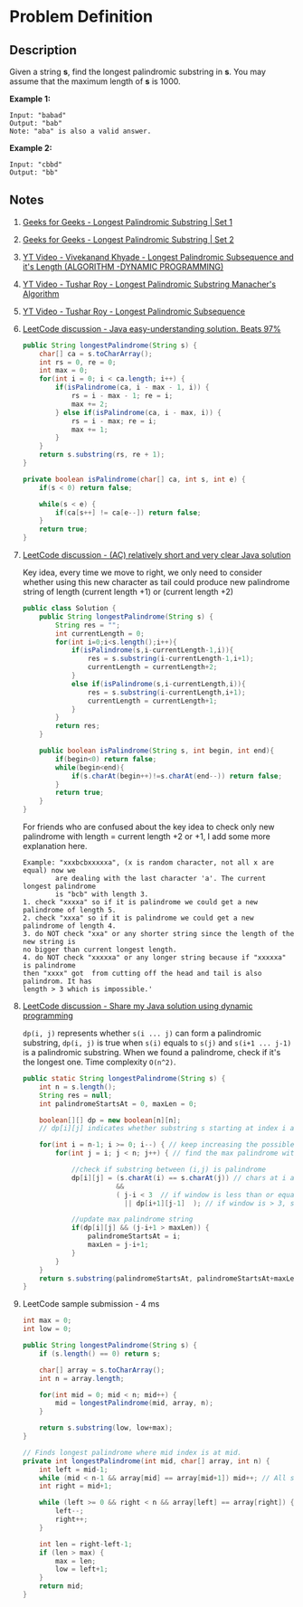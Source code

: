 # Problem Definition

## Description

Given a string **s**, find the longest palindromic substring in **s**. You may assume that the maximum length of **s** is 1000.

**Example 1:**

```text
Input: "babad"
Output: "bab"
Note: "aba" is also a valid answer.
```

**Example 2:**

```text
Input: "cbbd"
Output: "bb"
```

## Notes

1. [Geeks for Geeks - Longest Palindromic Substring | Set 1](http://www.geeksforgeeks.org/longest-palindrome-substring-set-1/)
1. [Geeks for Geeks - Longest Palindromic Substring | Set 2](http://www.geeksforgeeks.org/longest-palindromic-substring-set-2/)
1. [YT Video - Vivekanand Khyade - Longest Palindromic Subsequence and it's Length (ALGORITHM -DYNAMIC PROGRAMMING)](https://www.youtube.com/watch?v=yZWmS6CXbQc)
1. [YT Video - Tushar Roy - Longest Palindromic Substring Manacher's Algorithm](https://www.youtube.com/watch?v=V-sEwsca1ak)
1. [YT Video - Tushar Roy - Longest Palindromic Subsequence](https://www.youtube.com/watch?v=_nCsPn7_OgI)
1. [LeetCode discussion - Java easy-understanding solution. Beats 97%](https://leetcode.com/explore/interview/card/google/63/sorting-and-searching-4/451/discuss/3003/Java-easy-understanding-solution.-Beats-97)

    ```java
    public String longestPalindrome(String s) {
        char[] ca = s.toCharArray();
        int rs = 0, re = 0;
        int max = 0;
        for(int i = 0; i < ca.length; i++) {
            if(isPalindrome(ca, i - max - 1, i)) {
                rs = i - max - 1; re = i;
                max += 2;
            } else if(isPalindrome(ca, i - max, i)) {
                rs = i - max; re = i;
                max += 1;
            }
        }
        return s.substring(rs, re + 1);
    }

    private boolean isPalindrome(char[] ca, int s, int e) {
        if(s < 0) return false;

        while(s < e) {
            if(ca[s++] != ca[e--]) return false;
        }
        return true;
    }
    ```

1. [LeetCode discussion - (AC) relatively short and very clear Java solution](https://leetcode.com/explore/interview/card/google/63/sorting-and-searching-4/451/discuss/3060/(AC)-relatively-short-and-very-clear-Java-solution)

    Key idea, every time we move to right, we only need to consider whether using this new character as tail could produce new palindrome string of length (current length +1) or (current length +2)

    ```java
    public class Solution {
        public String longestPalindrome(String s) {
            String res = "";
            int currentLength = 0;
            for(int i=0;i<s.length();i++){
                if(isPalindrome(s,i-currentLength-1,i)){
                    res = s.substring(i-currentLength-1,i+1);
                    currentLength = currentLength+2;
                }
                else if(isPalindrome(s,i-currentLength,i)){
                    res = s.substring(i-currentLength,i+1);
                    currentLength = currentLength+1;
                }
            }
            return res;
        }

        public boolean isPalindrome(String s, int begin, int end){
            if(begin<0) return false;
            while(begin<end){
                if(s.charAt(begin++)!=s.charAt(end--)) return false;
            }
            return true;
        }
    }
    ```

    For friends who are confused about the key idea to check only new palindrome with length = current length +2 or +1, I add some more explanation here.

    ```text
    Example: "xxxbcbxxxxxa", (x is random character, not all x are equal) now we 
            are dealing with the last character 'a'. The current longest palindrome
            is "bcb" with length 3.
    1. check "xxxxa" so if it is palindrome we could get a new palindrome of length 5.
    2. check "xxxa" so if it is palindrome we could get a new palindrome of length 4.
    3. do NOT check "xxa" or any shorter string since the length of the new string is 
    no bigger than current longest length.
    4. do NOT check "xxxxxa" or any longer string because if "xxxxxa" is palindrome 
    then "xxxx" got  from cutting off the head and tail is also palindrom. It has 
    length > 3 which is impossible.'
    ```

1. [LeetCode discussion - Share my Java solution using dynamic programming](https://leetcode.com/explore/interview/card/google/63/sorting-and-searching-4/451/discuss/2921/Share-my-Java-solution-using-dynamic-programming)

    `dp(i, j)` represents whether `s(i ... j)` can form a palindromic substring, `dp(i, j)` is true when `s(i)` equals to `s(j)` and `s(i+1 ... j-1)` is a palindromic substring. When we found a palindrome, check if it's the longest one. Time complexity `O(n^2)`.

    ```java
    public static String longestPalindrome(String s) {
        int n = s.length();
        String res = null;
        int palindromeStartsAt = 0, maxLen = 0;

        boolean[][] dp = new boolean[n][n];
        // dp[i][j] indicates whether substring s starting at index i and ending at j is palindrome

        for(int i = n-1; i >= 0; i--) { // keep increasing the possible palindrome string
            for(int j = i; j < n; j++) { // find the max palindrome within this window of (i,j)

                //check if substring between (i,j) is palindrome
                dp[i][j] = (s.charAt(i) == s.charAt(j)) // chars at i and j should match
                           &&
                           ( j-i < 3  // if window is less than or equal to 3, just end chars should match
                             || dp[i+1][j-1]  ); // if window is > 3, substring (i+1, j-1) should be palindrome too

                //update max palindrome string
                if(dp[i][j] && (j-i+1 > maxLen)) {
                    palindromeStartsAt = i;
                    maxLen = j-i+1;
                }
            }
        }
        return s.substring(palindromeStartsAt, palindromeStartsAt+maxLen);
    }
    ```

1. LeetCode sample submission - 4 ms

    ```java
    int max = 0;
    int low = 0;

    public String longestPalindrome(String s) {
        if (s.length() == 0) return s;

        char[] array = s.toCharArray();
        int n = array.length;

        for(int mid = 0; mid < n; mid++) {
            mid = longestPalindrome(mid, array, n);
        }

        return s.substring(low, low+max);
    }

    // Finds longest palindrome where mid index is at mid.
    private int longestPalindrome(int mid, char[] array, int n) {
        int left = mid-1;
        while (mid < n-1 && array[mid] == array[mid+1]) mid++; // All same chars are part of mid
        int right = mid+1;

        while (left >= 0 && right < n && array[left] == array[right]) {
            left--;
            right++;
        }

        int len = right-left-1;
        if (len > max) {
            max = len;
            low = left+1;
        }
        return mid;
    }
    ```